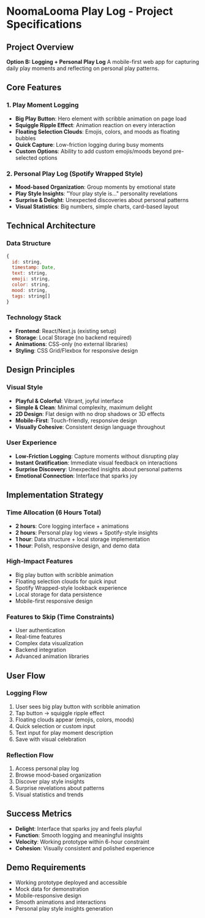 # NoomaLooma Play Log - Project Specifications

## Project Overview
**Option B: Logging + Personal Play Log**
A mobile-first web app for capturing daily play moments and reflecting on personal play patterns.

## Core Features

### 1. Play Moment Logging
- **Big Play Button**: Hero element with scribble animation on page load
- **Squiggle Ripple Effect**: Animation reaction on every interaction
- **Floating Selection Clouds**: Emojis, colors, and moods as floating bubbles
- **Quick Capture**: Low-friction logging during busy moments
- **Custom Options**: Ability to add custom emojis/moods beyond pre-selected options

### 2. Personal Play Log (Spotify Wrapped Style)
- **Mood-based Organization**: Group moments by emotional state
- **Play Style Insights**: "Your play style is..." personality revelations
- **Surprise & Delight**: Unexpected discoveries about personal patterns
- **Visual Statistics**: Big numbers, simple charts, card-based layout

## Technical Architecture

### Data Structure
```javascript
{
  id: string,
  timestamp: Date,
  text: string,
  emoji: string,
  color: string,
  mood: string,
  tags: string[]
}
```

### Technology Stack
- **Frontend**: React/Next.js (existing setup)
- **Storage**: Local Storage (no backend required)
- **Animations**: CSS-only (no external libraries)
- **Styling**: CSS Grid/Flexbox for responsive design

## Design Principles

### Visual Style
- **Playful & Colorful**: Vibrant, joyful interface
- **Simple & Clean**: Minimal complexity, maximum delight
- **2D Design**: Flat design with no drop shadows or 3D effects
- **Mobile-First**: Touch-friendly, responsive design
- **Visually Cohesive**: Consistent design language throughout

### User Experience
- **Low-Friction Logging**: Capture moments without disrupting play
- **Instant Gratification**: Immediate visual feedback on interactions
- **Surprise Discovery**: Unexpected insights about personal patterns
- **Emotional Connection**: Interface that sparks joy

## Implementation Strategy

### Time Allocation (6 Hours Total)
- **2 hours**: Core logging interface + animations
- **2 hours**: Personal play log views + Spotify-style insights
- **1 hour**: Data structure + local storage implementation
- **1 hour**: Polish, responsive design, and demo data

### High-Impact Features
- Big play button with scribble animation
- Floating selection clouds for quick input
- Spotify Wrapped-style lookback experience
- Local storage for data persistence
- Mobile-first responsive design

### Features to Skip (Time Constraints)
- User authentication
- Real-time features
- Complex data visualization
- Backend integration
- Advanced animation libraries

## User Flow

### Logging Flow
1. User sees big play button with scribble animation
2. Tap button → squiggle ripple effect
3. Floating clouds appear (emojis, colors, moods)
4. Quick selection or custom input
5. Text input for play moment description
6. Save with visual celebration

### Reflection Flow
1. Access personal play log
2. Browse mood-based organization
3. Discover play style insights
4. Surprise revelations about patterns
5. Visual statistics and trends

## Success Metrics
- **Delight**: Interface that sparks joy and feels playful
- **Function**: Smooth logging and meaningful insights
- **Velocity**: Working prototype within 6-hour constraint
- **Cohesion**: Visually consistent and polished experience

## Demo Requirements
- Working prototype deployed and accessible
- Mock data for demonstration
- Mobile-responsive design
- Smooth animations and interactions
- Personal play style insights generation
